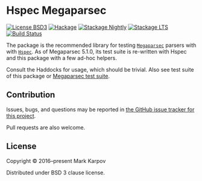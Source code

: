 # Hspec Megaparsec

[![License BSD3](https://img.shields.io/badge/license-BSD3-brightgreen.svg)](http://opensource.org/licenses/BSD-3-Clause)
[![Hackage](https://img.shields.io/hackage/v/hspec-megaparsec.svg?style=flat)](https://hackage.haskell.org/package/hspec-megaparsec)
[![Stackage Nightly](http://stackage.org/package/hspec-megaparsec/badge/nightly)](http://stackage.org/nightly/package/hspec-megaparsec)
[![Stackage LTS](http://stackage.org/package/hspec-megaparsec/badge/lts)](http://stackage.org/lts/package/hspec-megaparsec)
[![Build Status](https://travis-ci.org/mrkkrp/hspec-megaparsec.svg?branch=master)](https://travis-ci.org/mrkkrp/hspec-megaparsec)

The package is the recommended library for testing
[`Megaparsec`](https://hackage.haskell.org/package/megaparsec) parsers with
with [`Hspec`](https://hackage.haskell.org/package/hspec). As of Megaparsec
5.1.0, its test suite is re-written with Hspec and this package with a few
ad-hoc helpers.

Consult the Haddocks for usage, which should be trivial. Also see test suite
of this package or [Megaparsec test
suite](https://github.com/mrkkrp/megaparsec/tree/master/tests).

## Contribution

Issues, bugs, and questions may be reported in [the GitHub issue tracker for
this project](https://github.com/mrkkrp/hspec-megaparsec/issues).

Pull requests are also welcome.

## License

Copyright © 2016–present Mark Karpov

Distributed under BSD 3 clause license.
